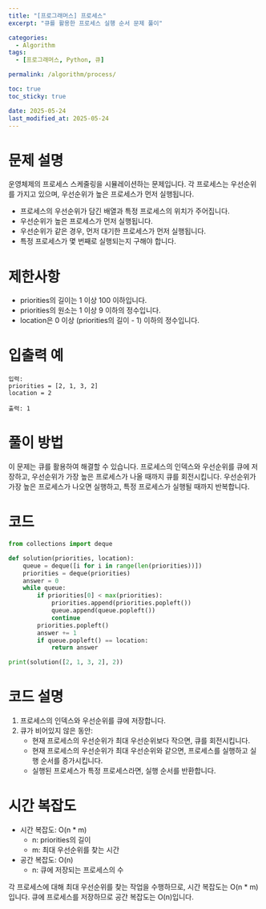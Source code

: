 ```yaml
---
title: "[프로그래머스] 프로세스"
excerpt: "큐를 활용한 프로세스 실행 순서 문제 풀이"

categories:
  - Algorithm
tags:
  - [프로그래머스, Python, 큐]

permalink: /algorithm/process/

toc: true
toc_sticky: true

date: 2025-05-24
last_modified_at: 2025-05-24
---
```


# 문제 설명

운영체제의 프로세스 스케줄링을 시뮬레이션하는 문제입니다. 각 프로세스는 우선순위를 가지고 있으며, 우선순위가 높은 프로세스가 먼저 실행됩니다.

- 프로세스의 우선순위가 담긴 배열과 특정 프로세스의 위치가 주어집니다.
- 우선순위가 높은 프로세스가 먼저 실행됩니다.
- 우선순위가 같은 경우, 먼저 대기한 프로세스가 먼저 실행됩니다.
- 특정 프로세스가 몇 번째로 실행되는지 구해야 합니다.

# 제한사항

- priorities의 길이는 1 이상 100 이하입니다.
- priorities의 원소는 1 이상 9 이하의 정수입니다.
- location은 0 이상 (priorities의 길이 - 1) 이하의 정수입니다.

# 입출력 예

```
입력: 
priorities = [2, 1, 3, 2]
location = 2

출력: 1
```

# 풀이 방법

이 문제는 큐를 활용하여 해결할 수 있습니다. 프로세스의 인덱스와 우선순위를 큐에 저장하고, 우선순위가 가장 높은 프로세스가 나올 때까지 큐를 회전시킵니다. 우선순위가 가장 높은 프로세스가 나오면 실행하고, 특정 프로세스가 실행될 때까지 반복합니다.

# 코드

```python
from collections import deque

def solution(priorities, location):
    queue = deque([i for i in range(len(priorities))])
    priorities = deque(priorities)
    answer = 0
    while queue:
        if priorities[0] < max(priorities):
            priorities.append(priorities.popleft())
            queue.append(queue.popleft())
            continue
        priorities.popleft()
        answer += 1
        if queue.popleft() == location:
            return answer

print(solution([2, 1, 3, 2], 2))
```

# 코드 설명

1. 프로세스의 인덱스와 우선순위를 큐에 저장합니다.
2. 큐가 비어있지 않은 동안:
   - 현재 프로세스의 우선순위가 최대 우선순위보다 작으면, 큐를 회전시킵니다.
   - 현재 프로세스의 우선순위가 최대 우선순위와 같으면, 프로세스를 실행하고 실행 순서를 증가시킵니다.
   - 실행된 프로세스가 특정 프로세스라면, 실행 순서를 반환합니다.

# 시간 복잡도

- 시간 복잡도: O(n * m)
  - n: priorities의 길이
  - m: 최대 우선순위를 찾는 시간
- 공간 복잡도: O(n)
  - n: 큐에 저장되는 프로세스의 수

각 프로세스에 대해 최대 우선순위를 찾는 작업을 수행하므로, 시간 복잡도는 O(n * m)입니다. 큐에 프로세스를 저장하므로 공간 복잡도는 O(n)입니다. 